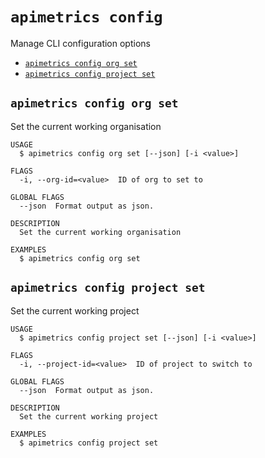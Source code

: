 `apimetrics config`
===================

Manage CLI configuration options

* [`apimetrics config org set`](#apimetrics-config-org-set)
* [`apimetrics config project set`](#apimetrics-config-project-set)

## `apimetrics config org set`

Set the current working organisation

```
USAGE
  $ apimetrics config org set [--json] [-i <value>]

FLAGS
  -i, --org-id=<value>  ID of org to set to

GLOBAL FLAGS
  --json  Format output as json.

DESCRIPTION
  Set the current working organisation

EXAMPLES
  $ apimetrics config org set
```

## `apimetrics config project set`

Set the current working project

```
USAGE
  $ apimetrics config project set [--json] [-i <value>]

FLAGS
  -i, --project-id=<value>  ID of project to switch to

GLOBAL FLAGS
  --json  Format output as json.

DESCRIPTION
  Set the current working project

EXAMPLES
  $ apimetrics config project set
```
